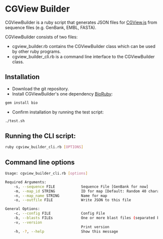 # CGView Builder

CGViewBuilder is a ruby script that generates JSON files for
[CGView.js](http://cgview.ca) from sequence files (e.g. GenBank, EMBL, FASTA).

CGViewBuilder consists of two files:

- cgview_builder.rb contains the CGViewBuilder class which can be used by other ruby programs.
- cgview_builder_cli.rb is a command line interface to the CGViewBuilder class.

## Installation

- Download the git repository.
- Install CGViewBuilder's one dependency [BioRuby](https://bioruby.org):
```bash
gem install bio
```
- Confirm installation by running the test script:
```bash
./test.sh
```


## Running the CLI script:

```bash
ruby cgview_builder_cli.rb [OPTIONS]
```

## Command line options

```bash
Usage: cgview_builder_cli.rb [options]

Required Arguments:
    -s, --sequence FILE            Sequence File [GenBank for now]
    -m, --map_id STRING            ID for map [Default: Random 40 character hex string]
    -n, --map_name STRING          Name for map
    -o, --outfile FILE             Write JSON to this file

General Options:
    -c, --config FILE              Config File
    -b, --blasts FILEs             One or more blast files (separated by ,)
    -v, --version
                                   Print version
    -h, -?, --help                 Show this message
```


